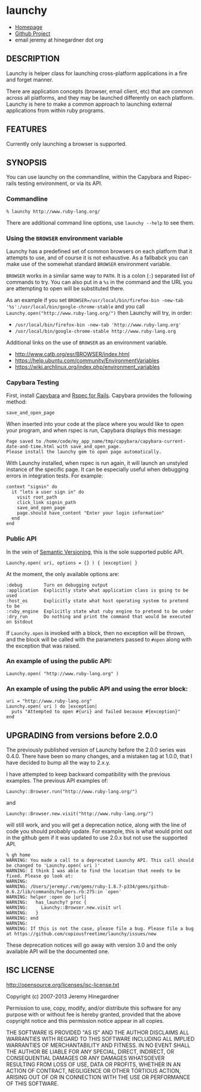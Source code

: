 # launchy

* [Homepage](https://github.com/copiousfreetime/launchy)
* [Github Project](https://github.com/copiousfreetime/launchy)
* email jeremy at hinegardner dot org

## DESCRIPTION

Launchy is helper class for launching cross-platform applications in a fire and
forget manner.

There are application concepts (browser, email client, etc) that are common
across all platforms, and they may be launched differently on each platform.
Launchy is here to make a common approach to launching external applications from
within ruby programs.

## FEATURES

Currently only launching a browser is supported.

## SYNOPSIS

You can use launchy on the commandline, within the Capybara and Rspec-rails testing environment, or via its API.

### Commandline

    % launchy http://www.ruby-lang.org/

There are additional command line options, use `launchy --help` to see them.

### Using the `BROWSER` environment variable

Launchy has a predefined set of common browsers on each platform that it attempts to use, and of course it is not exhaustive. As a fallbabck you can make use of the somewhat standard `BROWSER` environment variable.

`BROWSER` works in a similar same way to `PATH`. It is a colon (`:`) separated list of commands to try. You can also put in a `%s` in the command and the URL you are attempting to open will be substituted there.

As an example if you set `BROWSER=/usr/local/bin/firefox-bin -new-tab '%s':/usr/local/bin/google-chrome-stable` and you call `Launchy.open("http://www.ruby-lang.org/")` then Launchy will try, in order:

* `/usr/local/bin/firefox-bin -new-tab 'http://www.ruby-lang.org'`
* `/usr/local/bin/google-chrome-stable http://www.ruby-lang.org`

Additional links on the use of `BROWSER` as an environment variable.

* http://www.catb.org/esr/BROWSER/index.html
* https://help.ubuntu.com/community/EnvironmentVariables
* https://wiki.archlinux.org/index.php/environment_variables

### Capybara Testing

First, install [Capybara](https://github.com/jnicklas/capybara) and [Rspec for Rails](https://github.com/rspec/rspec-rails). Capybara provides the following method:

    save_and_open_page

When inserted into your code at the place where you would like to open your program, and when rspec is run, Capybara displays this message:

    Page saved to /home/code/my_app_name/tmp/capybara/capybara-current-date-and-time.html with save_and_open_page.
    Please install the launchy gem to open page automatically.

With Launchy installed, when rspec is run again, it will launch an unstyled instance of the specific page. It can be especially useful when debugging errors in integration tests. For example:

    context "signin" do
      it "lets a user sign in" do
        visit root_path
        click_link signin_path
        save_and_open_page
        page.should have_content "Enter your login information"
      end
    end

### Public API

In the vein of [Semantic Versioning](http://semver.org), this is the sole
supported public API.

    Launchy.open( uri, options = {} ) { |exception| }

At the moment, the only available options are:

    :debug        Turn on debugging output
    :application  Explicitly state what application class is going to be used
    :host_os      Explicitly state what host operating system to pretend to be
    :ruby_engine  Explicitly state what ruby engine to pretend to be under
    :dry_run      Do nothing and print the command that would be executed on $stdout

If `Launchy.open` is invoked with a block, then no exception will be thrown, and
the block will be called with the parameters passed to `#open` along with the
exception that was raised.

### An example of using the public API:

    Launchy.open( "http://www.ruby-lang.org" )

### An example of using the public API and using the error block:

    uri = "http://www.ruby-lang.org"
    Launchy.open( uri ) do |exception|
      puts "Attempted to open #{uri} and failed because #{exception}"
    end

## UPGRADING from versions before 2.0.0

The previously published version of Launchy before the 2.0.0 series was 0.4.0.
There have been so many changes, and a mistaken tag at 1.0.0, that I have
decided to bump all the way to 2.x.y.

I have attempted to keep backward compatibility with the previous examples. The
previous API examples of:

    Launchy::Browser.run("http://www.ruby-lang.org/")

and

    Launchy::Browser.new.visit("http://www.ruby-lang.org/")

will still work, and you will get a deprecation notice, along with the line
of code you should probably update. For example, this is what would print out
in the github gem if it was updated to use 2.0.x but not use the supported API.

    % gh home
    WARNING: You made a call to a deprecated Launchy API. This call should be changed to 'Launchy.open( uri )'
    WARNING: I think I was able to find the location that needs to be fixed. Please go look at:
    WARNING:
    WARNING: /Users/jeremy/.rvm/gems/ruby-1.8.7-p334/gems/github-0.6.2/lib/commands/helpers.rb:275:in `open'
    WARNING: helper :open do |url|
    WARNING:   has_launchy? proc {
    WARNING:     Launchy::Browser.new.visit url
    WARNING:   }
    WARNING: end
    WARNING:
    WARNING: If this is not the case, please file a bug. Please file a bug at https://github.com/copiousfreetime/launchy/issues/new

These deprecation notices will go away with version 3.0 and the only available
API will be the documented one.

## ISC LICENSE

http://opensource.org/licenses/isc-license.txt

Copyright (c) 2007-2013 Jeremy Hinegardner

Permission to use, copy, modify, and/or distribute this software for any
purpose with or without fee is hereby granted, provided that the above
copyright notice
and this permission notice appear in all copies.

THE SOFTWARE IS PROVIDED "AS IS" AND THE AUTHOR DISCLAIMS ALL WARRANTIES
WITH REGARD TO THIS SOFTWARE INCLUDING ALL IMPLIED WARRANTIES OF
MERCHANTABILITY AND FITNESS. IN NO EVENT SHALL THE AUTHOR BE LIABLE FOR
ANY SPECIAL, DIRECT, INDIRECT, OR CONSEQUENTIAL DAMAGES OR ANY DAMAGES
WHATSOEVER RESULTING FROM LOSS OF USE, DATA OR PROFITS, WHETHER IN AN
ACTION OF CONTRACT, NEGLIGENCE OR OTHER TORTIOUS ACTION, ARISING OUT OF
OR IN CONNECTION WITH THE USE OR PERFORMANCE OF THIS SOFTWARE.

